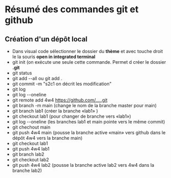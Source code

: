 # Résumé des commandes git et github
## Création d'un dépôt local
- Dans visual code sélectionner le dossier du **thème** et avec touche droit le la souris **open in integrated terminal**
- git init (on exécute une seule cette commande. Permet d créer le dossier **.git**
- git status
- git add --all ou git add  .
- git commit -m "s2c1 on décrit les modification"
- git log
- git log --oneline
- git remote add 4w4 https://github.com/.....git
- git branch -m main  (change le nom de la branche master pour main)
- git branch lab1 (créer la branche «lab1» )
- git checkout lab1 (pour changer de branche vers «lab1»)
- git log --oneline (les branches lab1 et main pointe vers le même commit)
- git chechout main
- git push 4w4 main (pousse la branche active «main» vers github dans le dépôt 4w4 vers la branche main)
- git checkout lab1
- git push 4w4 lab1
- git branch lab2
- git checkout lab2
- git push 4w4 lab2 (pousse la branche active lab2 vers 4w4 dans la branche lab2)